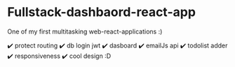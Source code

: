 # Fullstack-dashbaord-react-app

One of my first multitasking web-react-applications :)

✔️ protect routing
✔️ db login jwt
✔️ dasboard 
✔️ emailJs api
✔️ todolist adder
✔️ responsiveness 
✔️ cool design :D
